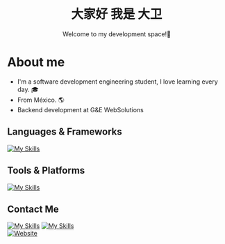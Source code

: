 <div align="center">
  <h1>大家好 我是 大卫</h1>
  <p>Welcome to my development space!🦋</p>
</div

<div>
  <h1>About me</h1>
  <ul>
    <li>I'm a software development engineering student, I love learning every day. 🎓</li>
    <li><span>From México. 🌎</span></li>
    <li>Backend development at G&E WebSolutions</li>
  </ul>
</div>

## Languages & Frameworks
[![My Skills](https://skillicons.dev/icons?i=python,fastapi,django,flask,php,cs,dotnet,tailwind,react,vite,dart,flutter,mysql,postgres,sqlite&perline=5)](https://skillicons.dev)



## Tools & Platforms
[![My Skills](https://skillicons.dev/icons?i=vscode,ubuntu,postman,git,github&perline=5)](https://skillicons.dev)


## Contact Me
[![My Skills](https://skillicons.dev/icons?i=linkedin&perline=1)](https://www.linkedin.com/in/david-bautista-arroyo-513123305/)
[![My Skills](https://skillicons.dev/icons?i=gmail&perline=1)](mailto:davidbaar07@gmail.com)
<br>
[![Website](https://img.shields.io/badge/Website-000000?style=for-the-badge&logo=google-chrome&logoColor=white)](https://gewebsolutions.com/)


  
